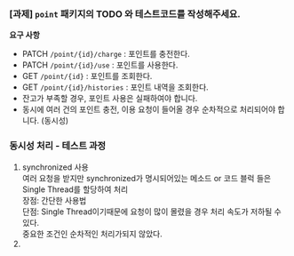### [과제] `point` 패키지의 TODO 와 테스트코드를 작성해주세요.

**요구 사항**  
- PATCH  `/point/{id}/charge` : 포인트를 충전한다.
- PATCH `/point/{id}/use` : 포인트를 사용한다.
- GET `/point/{id}` : 포인트를 조회한다.
- GET `/point/{id}/histories` : 포인트 내역을 조회한다.
- 잔고가 부족할 경우, 포인트 사용은 실패하여야 합니다.
- 동시에 여러 건의 포인트 충전, 이용 요청이 들어올 경우 순차적으로 처리되어야 합니다. (동시성)


### 동시성 처리 - 테스트 과정
1. synchronized 사용   
여러 요청을 받지만 synchronized가 명시되어있는 메소드 or 코드 블럭 들은 Single Thread를 할당하여 처리      
장점: 간단한 사용법   
단점: Single Thread이기때문에 요청이 많이 몰렸을 경우 처리 속도가 저하될 수 있다.   
     중요한 조건인 순차적인 처리가되지 않았다.
2. 
